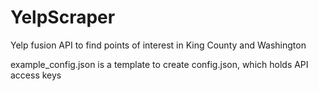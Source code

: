 # YelpScraper
Yelp fusion API to find points of interest in King County and Washington

example_config.json is a template to create config.json, which holds API access keys
